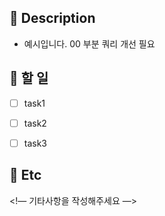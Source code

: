 <!-- 위에 있는 preview 버튼을 통해 마크다운이 어떻게 실제로 보여질 것인지 확인해주세요: ) -->

## 📜 Description
<!-- 작업할 간단한 내용을 작성해주세요-->

- 예시입니다. 00 부분 쿼리 개선 필요

## 📌 할 일
- [ ] task1
- [ ] task2
- [ ] task3


## 📖 Etc
<!— 기타사항을 작성해주세요 —>
